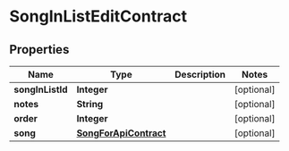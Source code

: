 

# SongInListEditContract


## Properties

| Name | Type | Description | Notes |
|------------ | ------------- | ------------- | -------------|
|**songInListId** | **Integer** |  |  [optional] |
|**notes** | **String** |  |  [optional] |
|**order** | **Integer** |  |  [optional] |
|**song** | [**SongForApiContract**](SongForApiContract.md) |  |  [optional] |



